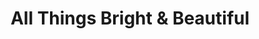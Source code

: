 ---
title: "All Things Bright & Beautiful"
url: /waitsfield/all-things-bright-and-beautiful/
shop: toys
---